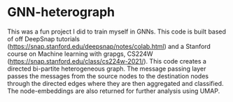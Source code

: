 # GNN-heterograph
This was a fun project I did to train myself in GNNs. This code is built based of off DeepSnap tutorials (https://snap.stanford.edu/deepsnap/notes/colab.html) and a Stanford course on Machine learning with grapgs, CS224W (https://snap.stanford.edu/class/cs224w-2021/).
This code creates a directed bi-partite heterogeneous graph. The message passing layer passes the messages from the source nodes to the destination nodes through the directed edges where they are then aggregated and classified. The node-embeddings are also returned for further analysis using UMAP.
